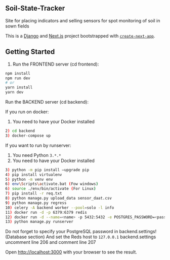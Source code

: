 ## Soil-State-Tracker

Site for placing indicators and selling sensors for spot monitoring of soil in sown fields

This is a [Django](https://www.djangoproject.com/) and [Next.js](https://nextjs.org/) project bootstrapped with [`create-next-app`](https://github.com/vercel/next.js/tree/canary/packages/create-next-app).


## Getting Started

1) Run the FRONTEND server (cd frontend): 

```bash
npm install
npm run dev
# or
yarn install
yarn dev
```

Run the BACKEND server (cd backend): 


If you run on docker:
1) You need to have your Docker installed
```bash
2) cd backend
3) docker-compose up
```

If you want to run by runserver:
1) You need Python `3.*.*`
2) You need to have your Docker installed
```bash
3) python -m pip install –upgrade pip
4) pip install virtualenv
5) python -m venv env
6) env\Scripts\activate.bat (Fow windows)
6) source ./env/bin/activate (For Linux)
7) pip install -r req.txt
8) python manage.py upload_data sensor_daat.csv
9) python manage.py regress
10) celery -A backend worker --pool=solo -l info
11) docker run -d -p 6379:6379 redis
12) docker run -d --name=<name> -p 5432:5432 -e POSTGRES_PASSWORD=<password> -e PGDATA=/pgdata -v /pgdata:/pgdata postgres
13) python manage.py runserver
```
Do not forget to specify your PostgreSQL password in backend.settings! (Database section)
And set the Reds host to `127.0.0.1` backend.settings uncomment line 206 and comment line 207


Open [http://localhost:3000](http://localhost:3000) with your browser to see the result.